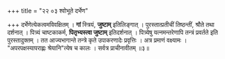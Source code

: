 +++
title = "२२ ०३ श्वोभूते दर्भेण"

+++
दर्भेणेत्येकत्वमविवक्षितम् ।
**गां** स्त्रियं, **जुष्टाम्** इतिलिङ्गात् ।
पुरस्तात्प्रतीचीं तिष्ठन्तीं, श्रौते तथा दर्शनात् ।
पित्र्यं चाष्टकाकर्म, **पितृभ्यस्त्वा जुष्टाम्** इतिदर्शनात् ।
पित्र्येषु यत्नमन्तरेणापि तन्त्रं प्रवर्तते इति पुरस्तादुक्तम् ।
तत आज्यभागान्ते तन्त्रे कृते उपाकरणादेः प्रवृत्तिः ।
अत्र प्रमाणं वक्ष्यामः ।
"अपरपक्षस्यापराह्णः श्रेयानि"त्येष च कालः ।
सर्वत्र प्राचीनावीतम् ॥३॥
